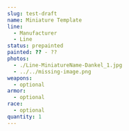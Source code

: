 ```yaml
---
slug: test-draft
name: Miniature Template
line:
  - Manufacturer
  - Line
status: prepainted
painted: ?? - ??
photos:
  - ./Line-MiniatureName-Dankel_1.jpg
  - ../../missing-image.png
weapons:
  - optional
armor:
  - optional
race:
  - optional
quantity: 1
---
```

